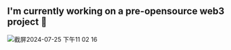 ## I'm currently working on a pre-opensource web3 project 👋
![截屏2024-07-25 下午11 02 16](https://github.com/user-attachments/assets/a12a378f-29b8-4fa1-b0d2-ddc0ed1eb1f8)


<!--
**xiaoyu1998/xiaoyu1998** is a ✨ _special_ ✨ repository because its `README.md` (this file) appears on your GitHub profile.

Here are some ideas to get you started:

- 🔭 I’m currently working on ...
- 🌱 I’m currently learning ...
- 👯 I’m looking to collaborate on ...
- 🤔 I’m looking for help with ...
- 💬 Ask me about ...
- 📫 How to reach me: ...
- 😄 Pronouns: ...
- ⚡ Fun fact: ...
-->
